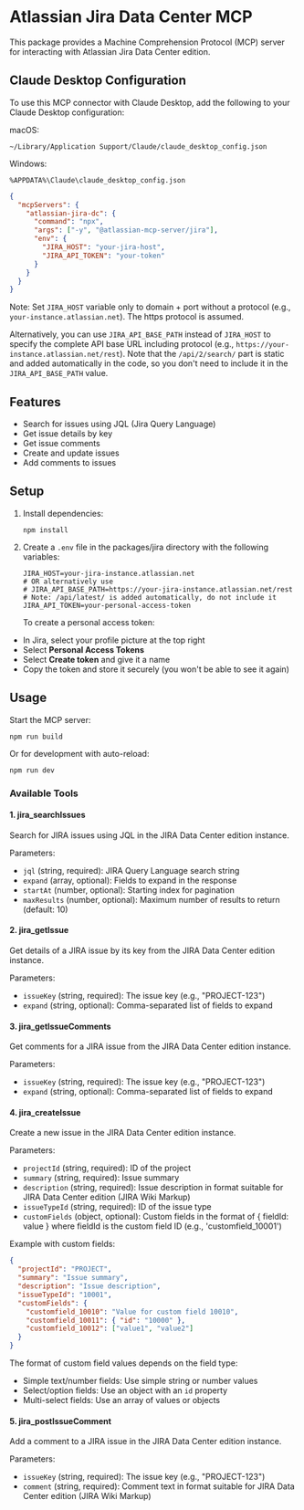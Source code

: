 # Atlassian Jira Data Center MCP

This package provides a Machine Comprehension Protocol (MCP) server for interacting with Atlassian Jira Data Center edition.

## Claude Desktop Configuration

To use this MCP connector with Claude Desktop, add the following to your Claude Desktop configuration:

macOS:
```
~/Library/Application Support/Claude/claude_desktop_config.json
```

Windows:
```
%APPDATA%\Claude\claude_desktop_config.json
```

```json
{
  "mcpServers": {
    "atlassian-jira-dc": {
      "command": "npx",
      "args": ["-y", "@atlassian-mcp-server/jira"],
      "env": {
        "JIRA_HOST": "your-jira-host",
        "JIRA_API_TOKEN": "your-token"
      }
    }
  }
}
```

Note: Set `JIRA_HOST` variable only to domain + port without a protocol (e.g., `your-instance.atlassian.net`). The https protocol is assumed.

Alternatively, you can use `JIRA_API_BASE_PATH` instead of `JIRA_HOST` to specify the complete API base URL including protocol (e.g., `https://your-instance.atlassian.net/rest`). Note that the `/api/2/search/` part is static and added automatically in the code, so you don't need to include it in the `JIRA_API_BASE_PATH` value.

## Features

- Search for issues using JQL (Jira Query Language)
- Get issue details by key
- Get issue comments
- Create and update issues
- Add comments to issues

## Setup

1. Install dependencies:
   ```
   npm install
   ```

2. Create a `.env` file in the packages/jira directory with the following variables:
   ```
   JIRA_HOST=your-jira-instance.atlassian.net
   # OR alternatively use
   # JIRA_API_BASE_PATH=https://your-jira-instance.atlassian.net/rest
   # Note: /api/latest/ is added automatically, do not include it
   JIRA_API_TOKEN=your-personal-access-token
   ```

   To create a personal access token:
  - In Jira, select your profile picture at the top right
  - Select **Personal Access Tokens**
  - Select **Create token** and give it a name
  - Copy the token and store it securely (you won't be able to see it again)

## Usage

Start the MCP server:

```
npm run build
```

Or for development with auto-reload:

```
npm run dev
```

### Available Tools

#### 1. jira_searchIssues

Search for JIRA issues using JQL in the JIRA Data Center edition instance.

Parameters:
- `jql` (string, required): JIRA Query Language search string
- `expand` (array, optional): Fields to expand in the response
- `startAt` (number, optional): Starting index for pagination
- `maxResults` (number, optional): Maximum number of results to return (default: 10)

#### 2. jira_getIssue

Get details of a JIRA issue by its key from the JIRA Data Center edition instance.

Parameters:
- `issueKey` (string, required): The issue key (e.g., "PROJECT-123")
- `expand` (string, optional): Comma-separated list of fields to expand

#### 3. jira_getIssueComments

Get comments for a JIRA issue from the JIRA Data Center edition instance.

Parameters:
- `issueKey` (string, required): The issue key (e.g., "PROJECT-123")
- `expand` (string, optional): Comma-separated list of fields to expand

#### 4. jira_createIssue

Create a new issue in the JIRA Data Center edition instance.

Parameters:
- `projectId` (string, required): ID of the project
- `summary` (string, required): Issue summary
- `description` (string, required): Issue description in format suitable for JIRA Data Center edition (JIRA Wiki Markup)
- `issueTypeId` (string, required): ID of the issue type
- `customFields` (object, optional): Custom fields in the format of { fieldId: value } where fieldId is the custom field ID (e.g., 'customfield_10001')

Example with custom fields:
```json
{
  "projectId": "PROJECT",
  "summary": "Issue summary",
  "description": "Issue description",
  "issueTypeId": "10001",
  "customFields": {
    "customfield_10010": "Value for custom field 10010",
    "customfield_10011": { "id": "10000" },
    "customfield_10012": ["value1", "value2"]
  }
}
```

The format of custom field values depends on the field type:
- Simple text/number fields: Use simple string or number values
- Select/option fields: Use an object with an `id` property
- Multi-select fields: Use an array of values or objects

#### 5. jira_postIssueComment

Add a comment to a JIRA issue in the JIRA Data Center edition instance.

Parameters:
- `issueKey` (string, required): The issue key (e.g., "PROJECT-123")
- `comment` (string, required): Comment text in format suitable for JIRA Data Center edition (JIRA Wiki Markup)
